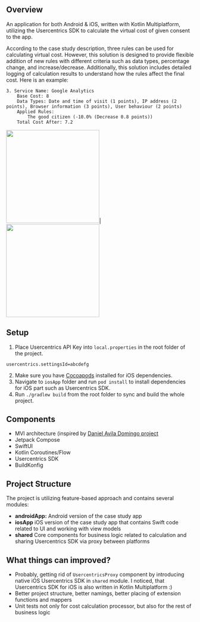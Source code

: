 ## Overview
An application for both Android & iOS, written with Kotlin Multiplatform, utilizing the Usercentrics SDK to calculate the virtual cost of given consent to the app.

According to the case study description, three rules can be used for calculating virtual cost. However, this solution is designed to provide flexible addition of new rules with different criteria such as data types, percentage change, and increase/decrease. Additionally, this solution includes detailed logging of calculation results to understand how the rules affect the final cost. Here is an example:
```
3. Service Name: Google Analytics
	Base Cost: 8
	Data Types: Date and time of visit (1 points), IP address (2 points), Browser information (3 points), User behaviour (2 points)
	Applied Rules:
		The good citizen (-10.0% (Decrease 0.8 points))
	Total Cost After: 7.2
```

<image src="assets/screenshot_1.png" width="250px">|<image src="assets/screenshot_2.png" width="250px">

## Setup
1. Place Usercentrics API Key into `local.properties` in the root folder of the project. 
```
usercentrics.settingsId=abcdefg
``` 
2. Make sure you have [Cocoapods](https://cocoapods.org/) installed for iOS dependencies.
3. Navigate to `iosApp` folder and run `pod install` to install dependencies for iOS part such as Usercentrics SDK.
3. Run `./gradlew build` from the root folder to sync and build the whole project.

## Components
- MVI architecture (inspired by [Daniel Avila Domingo project](https://github.com/daniaviladomingo/kmm)
- Jetpack Compose
- SwiftUI
- Kotlin Coroutines/Flow
- Usercentrics SDK
- BuildKonfig

## Project Structure
The project is utilizing feature-based approach and contains several modules:
- **androidApp:** Android version of the case study app 
- **iosApp** iOS version of the case study app that contains Swift code related to UI and working with view models
- **shared** Core components for business logic related to calculation and sharing Usercentrics SDK via proxy between platforms

## What things can improved?
- Probably, getting rid of `UsercentricsProxy` component by introducing native iOS Usercentrics SDK
  in `shared` module. I noticed, that Usercentrics SDK for iOS is also written in Kotlin Multiplatform :)
- Better project structure, better namings, better placing of extension functions and mappers
- Unit tests not only for cost calculation processor, but also for the rest of business logic